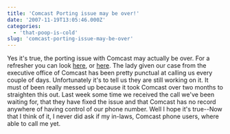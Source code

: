 ```yaml
---
title: 'Comcast Porting issue may be over!'
date: '2007-11-19T13:05:46.000Z'
categories:
  - 'that-poop-is-cold'
slug: 'comcast-porting-issue-may-be-over'
---
```


Yes it's true, the porting issue with Comcast may actually be over. For a refresher you can look [here](http://brettski111.wordpress.com/2007/10/08/comcast-is-at-it-again/), or [here](http://brettski111.wordpress.com/2007/11/03/comcast-phone-number-porting-update/). The lady given our case from the executive office of Comcast has been pretty punctual at calling us every couple of days. Unfortunately it's to tell us they are still working on it. It must of been really messed up because it took Comcast over two months to straighten this out. Last week some time we received the call we've been waiting for, that they have fixed the issue and that Comcast has no record anywhere of having control of our phone number. Well I hope it's true--Now that I think of it, I never did ask if my in-laws, Comcast phone users, where able to call me yet.
